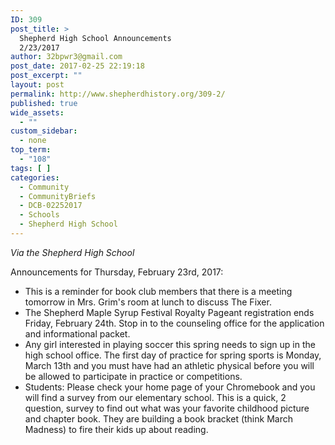 ```yaml
---
ID: 309
post_title: >
  Shepherd High School Announcements
  2/23/2017
author: 32bpwr3@gmail.com
post_date: 2017-02-25 22:19:18
post_excerpt: ""
layout: post
permalink: http://www.shepherdhistory.org/309-2/
published: true
wide_assets:
  - ""
custom_sidebar:
  - none
top_term:
  - "108"
tags: [ ]
categories:
  - Community
  - CommunityBriefs
  - DCB-02252017
  - Schools
  - Shepherd High School
---
```

<em>Via the Shepherd High School</em>

Announcements for Thursday, February 23rd, 2017:
<ul>
 	<li>This is a reminder for book club members that there is a meeting tomorrow in Mrs. Grim's room at lunch to discuss The Fixer.</li>
 	<li>The Shepherd Maple Syrup Festival Royalty Pageant registration ends Friday, February 24th. Stop in to the counseling office for the application and informational packet.</li>
 	<li>Any girl interested in playing soccer this spring needs to sign up in the high school office. The first day of practice for spring sports is Monday, March 13th and you must have had an athletic physical before you will be allowed to participate in practice or competitions.</li>
 	<li>Students: Please check your home page of your Chromebook and you will find a survey from our elementary school. This is a quick, 2 question, survey to find out what was your favorite childhood picture and chapter book. They are building a book bracket (think March Madness) to fire their kids up about reading.</li>
</ul>